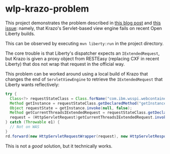 # wlp-krazo-problem

This project demonstrates the problem described in [this blog post](https://frostillic.us/blog/posts/2021/11/30/journeys-debugging-open-liberty-and-mvc) and [this issue](https://github.com/eclipse-ee4j/krazo/issues/282): namely, that Krazo's Servlet-based view engine fails on recent Open Liberty builds.

This can be observed by executing `mvn liberty:run` in the project directory.

The core trouble is that Liberty's dispatcher expects an `IExtendedRequest`, but Krazo is given a proxy object from RESTEasy (replacing CXF in recent Liberty) that dos not wrap that request in the official way.

This problem can be worked around using a local build of Krazo that changes the end of `ServletViewEngine` to retrieve the `IExtendedRequest` that Liberty wants reflectively:

```java
try {
  Class<?> requestStateClass = Class.forName("com.ibm.wsspi.webcontainer.WebContainerRequestState", false, request.getClass().getClassLoader());
  Method getInstance = requestStateClass.getDeclaredMethod("getInstance", boolean.class);
  Object requestState = getInstance.invoke(null, false);
  Method getCurrentThreadsIExtendedRequest = requestStateClass.getDeclaredMethod("getCurrentThreadsIExtendedRequest");
  request = (HttpServletRequest)getCurrentThreadsIExtendedRequest.invoke(requestState);
} catch (Throwable e1) {
  // Not on WAS
}
rd.forward(new HttpServletRequestWrapper(request), new HttpServletResponseWrapper(response));
```

This is not a _good_ solution, but it technically works.